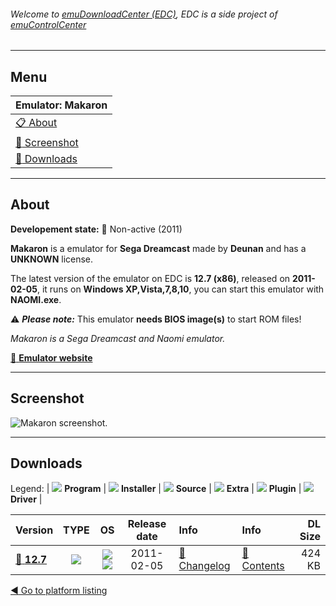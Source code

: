 ###### Welcome to [emuDownloadCenter (EDC)](https://github.com/PhoenixInteractiveNL/emuDownloadCenter/wiki/), EDC is a side project of [emuControlCenter](https://github.com/PhoenixInteractiveNL/emuControlCenter/wiki/)
***
## Menu
| **Emulator: Makaron** |
|:---------|
| [:clipboard: About](#about) |
| [:sunrise: Screenshot](#screenshot) |
| [:floppy_disk: Downloads](#downloads) |
***
## About
**Developement state:** :red_circle: Non-active (2011)

**Makaron** is a emulator for **Sega Dreamcast** made by **Deunan** and has a **UNKNOWN** license.

The latest version of the emulator on EDC is **12.7 (x86)**, released on **2011-02-05**, it runs on **Windows XP,Vista,7,8,10**, you can start this emulator with **NAOMI.exe**.

:warning: _**Please note:**_ This emulator **needs BIOS image(s)** to start ROM files!

_Makaron is a Sega Dreamcast and Naomi emulator._

[:link: **Emulator website**](http://dknute.livejournal.com)
***
## Screenshot
![](https://raw.githubusercontent.com/PhoenixInteractiveNL/emuDownloadCenter/master/hooks/makaron/emulator_screen_01.jpg "Makaron screenshot.")
***
## Downloads
Legend:
| ![](https://raw.githubusercontent.com/wiki/PhoenixInteractiveNL/emuDownloadCenter/images_misc/icon_program_24.png) **Program** | 
![](https://raw.githubusercontent.com/wiki/PhoenixInteractiveNL/emuDownloadCenter/images_misc/icon_installer_24.png) **Installer** | 
![](https://raw.githubusercontent.com/wiki/PhoenixInteractiveNL/emuDownloadCenter/images_misc/icon_source_code_24.png) **Source** | 
![](https://raw.githubusercontent.com/wiki/PhoenixInteractiveNL/emuDownloadCenter/images_misc/icon_extra_24.png) **Extra** | 
![](https://raw.githubusercontent.com/wiki/PhoenixInteractiveNL/emuDownloadCenter/images_misc/icon_plugin_24.png) **Plugin** | 
![](https://raw.githubusercontent.com/wiki/PhoenixInteractiveNL/emuDownloadCenter/images_misc/icon_driver_24.png) **Driver** | 
 
 
| Version  | TYPE | OS | Release date  | Info       | Info       | DL Size    |
|:---------|:----:|:--:|:-------------:|:-----------|:-----------|-----------:|
| [:floppy_disk: **12.7**](https://github.com/PhoenixInteractiveNL/edc-repo0004/raw/master/makaron/12.7.7z) | ![](https://raw.githubusercontent.com/wiki/PhoenixInteractiveNL/emuDownloadCenter/images_misc/icon_program_24.png) | ![](https://raw.githubusercontent.com/wiki/PhoenixInteractiveNL/emuDownloadCenter/images_misc/logo_windows_24.png)![](https://raw.githubusercontent.com/wiki/PhoenixInteractiveNL/emuDownloadCenter/images_misc/icon_32-bit_24.png) | 2011-02-05 | [:page_facing_up: Changelog](https://github.com/PhoenixInteractiveNL/edc-repo0004/blob/master/makaron/12.7_changelog.txt) | [:mag_right: Contents](https://github.com/PhoenixInteractiveNL/edc-repo0004/blob/master/makaron/12.7_contents.txt) | 424 KB |

[:arrow_backward: Go to platform listing](https://github.com/PhoenixInteractiveNL/emuDownloadCenter/wiki/EDC-Platform-List)
